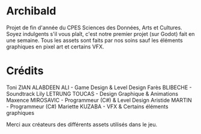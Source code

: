 # Archibald

Projet de fin d'année du CPES Sciences des Données, Arts et Cultures.
Soyez indulgents s'il vous plaît, c'est notre premier projet (sur Godot) fait en une semaine.
Tous les assets sont faits par nos soins sauf les éléments graphiques en pixel art et certains VFX.

# Crédits

Toni ZIAN ALABDEEN ALI - Game Design & Level Design
Farès BLIBECHE - Soundtrack
Lily LETRUNG TOUCAS - Design Graphique & Animations
Maxence MIROSAVIC - Programmeur (C#) & Level Design
Aristide MARTIN - Programmeur (C#)
Mariette KUZABA - VFX & Certains éléments graphiques

Merci aux créateurs des différents assets utilisés dans le jeu.
